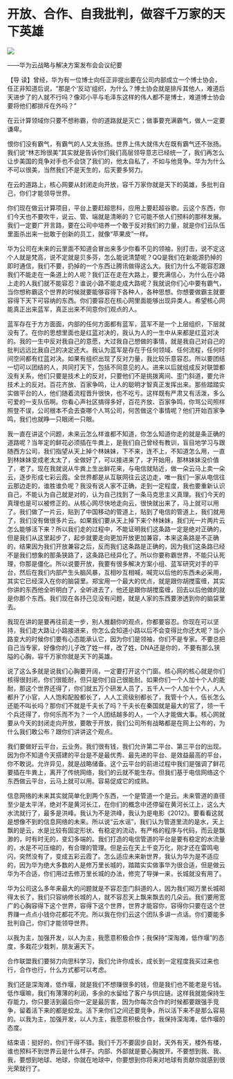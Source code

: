 # 开放、合作、自我批判，做容千万家的天下英雄
<img class="pv" src="https://api.visitor.plantree.me/visitor-badge/pv?namespace=plantree.me&key=renzhengfei-speeches/./docs/speeches/2010/09/开放、合作、自我批判，做容千万家的天下英雄.md">


——华为云战略与解决方案发布会会议纪要



【导  读】曾经，华为有一位博士向任正非提出要在公司内部成立一个博士协会，任正非知道后说，“那是个‘反动’组织，为什么？博士协会就是排斥其他人，难道后天进步了的人就不行吗？像邓小平与毛泽东这样的伟人都不是博士，难道博士协会要将他们都排斥在外吗？”



在云计算领域你只要不想称霸，你的道路就是灭亡；做事要充满霸气，做人一定要谦卑。

恨你们没有霸气，有霸气的人又太张扬。世界上伟大就伟大在既有霸气还不张扬。我们说“林志玲很美”其实就是告诉你们我们高层领导意志已经统一了，我们再怎么让步美国的竞争对手也不会饶了我们的，他太自私了，不如与他竞争。华为为什么不可以很美，当然我们不是天生的，后天要多努力。

在云的道路上，核心网要从封闭走向开放，容千万家你就是天下的英雄，多批判自己，你们才能领导世界。

你们现在做云计算项目，平台上要赶超思科，应用上要赶超谷歌。云这个东西，你们今天也不要吹牛，说云、管、端就是清晰的？它可能不依人们预料的那样发展。我们一定要广开言路，要在公司中培养一个敢于反对我们的力量，就是你们云队伍里面杀出来一批敢于创新的员工，就像“苹果皮”一样。

华为公司在未来的云里面不知道会冒出来多少你看不见的领袖，别打击，说不定这个人就是梵高，说不定就是贝多芬，怎么能说清楚呢？QQ是我们在新能源扔掉的即时通信，我们不要，扔掉的一个东西让腾讯做得这么大。我们为什么不能容忍跟我们不能走在一条道上的人呢？我们正在走在大路上，要充满信心，为什么在小路上走的人我们就不能容忍？谁说小路不能走成大路呢？我就说你们心中要有霸气，当你想称霸这个世界的时候就要能够容得下各种人，各种思想。你想要做霸主就要容得下天下可容纳的东西。你们要容忍在核心网里面能够出现异类人。希望核心网能真正出来蓝军，真正出来不同意你们观点的人。

蓝军存在于方方面面，内部的任何方面都有蓝军，蓝军不是一个上层组织，下层就没有了。在你的思想里面也是红蓝对决的，我认为人的一生中从来都是红蓝对决的。我的一生中反对我自己的意愿，大过我自己想做的事情，就是我自己对自己的批判远远比我自己的决定还大。我认为蓝军是存在于任何领域、任何流程，任何时间空间都有红蓝对决。如果有组织出现了反对力量，我比较乐意容忍。所以要团结一切可以团结的人，共同打天下，包括不同意见的人。进来以后就组成反对联盟都没有关系，他们只要是技术上的反对，只要他们不是挑拨离间、歪门斜道，要允许技术上的反对。百花齐放、百家争鸣，让人的聪明才智真正发挥出来。那些踏踏实实做平台的人，他们随着流程晋升很快，也不吃亏。这样既有严肃又有活泼，多么可爱的一支队伍啊。你看心声社区搞得多好，百花齐放、百家争鸣，你骂公司照样照登不误，公司根本不会去查哪个人骂公司，何苦做这个事情呢？他们开始百家争鸣，我们也就睁一只眼闭一只眼。

我一直在讲这个问题，未来云怎么样谁都不知道，你怎么知道你走的就是条正确的道路呢？当年定的鲜花必须插在牛粪上，是我们自己曾经有教训，盲目地学习与跟随西方公司，我们指望从天上掉个林妹妹，下不来，连不上，不知道怎么用，一直到林妹妹变成老太太了，全做好了，可以接进来了，才开始用，那林妹妹没价值了，老了。现在我就说从牛粪上生出鲜花来，与电信就贴近，做一朵云马上卖一朵云，逐步形成七彩云霞。全世界都是从互联网往云这边走，唯一我们一家从电信往云那边走的，谁胜谁负呢？我没有说人家不正确，走到一定程度，我也要重新认识自己，不能认为自己就是对的，认为自己找到了一条马克思主义真理。我们今天的真理也是可以被修正的。从核心网尽快地走向云，很快就出来了，马上就可以用了。我们做了一片云，贴到了中国移动的管道上，贴到了电信的管道上，我们就用了，我们没有做很多片云。如果我们要从天上掉下来个林妹妹，我们光一片两片云怎么能够活下来？所以我们走的过程中，不能证明我们这条路一定是绝对正确的，但是我们从这里起步了，起步就要走向更加开放更加兼容，本来这条路是不正确的，结果因为我们开放兼容之后，反而我们这条路是正确的，因为我们这条路已经不是我们想象的那条狭路了，这条路已经异化了。所以你要称霸世界，不能只认死理，你那是僵化。所以说要开放，我要有很多解决方案小组、蓝军研究对手的平台，然后在我们内部产生头脑风暴，互相吵互相喊，喊完以后他的东西未必采用，其实它已经深入在你的脑袋里。郑宝用一个最大的优点，就是跟你胡搅蛮缠，其实你讲的东西他全听明白了，全听进去了，他还是跟你胡搅蛮缠，回去以后他做的就是你那个东西。我们现在各抒己见没有问题，就是人家的东西要渗透到你的脑袋里去。

我现在讲的是要再往前走一步，别人推翻你的观点，你都要容忍。你现在可以坚持，我们走大路让小路接进来，你怎么会知道小路以后不会变得比你还大呢？当小路变大的时候你们要有心态能承认它，因为你们是领袖，你们不是专家。不要总把自己当专家，好像你的儿子改了姓一样，改了姓，DNA还是你的，不要有那么狭隘的心胸，容千万家你就是天下的英雄。

说了这么多就是说我们心胸要开阔，一定要打开这个门窗。核心网的核心就是你们核得很封闭，你们很能耐，但只是你们自己很能耐。如果你们一个人加十个人的能耐，那这个世界还得了，你们就五万个研发人员了，五千人一个人加十个人，人人都升了小官，人人饱和配股都长了，人人工资级别都长了，我管十个人，伍长怎么还能不叫长吗？那你们不就是千夫长了吗？千夫长在秦国就是最大的官了，领一千个兵还得了，你何乐而不为？一个人团结越多的人，一个人才能做大事。核心网就要从今天的封闭走向开放，要敢于开放，我们公司所有战略都是在网上公布的，为什么我们敢公布？跟你们讲讲这个观点。

我们要做好云平台，云业务。我们很有钱，我们允许第二平台、第三平台的出现。因为你不知道今天搭建的平台是不是最优秀、最先进的平台、是效益最高的平台，你不敢说。允许异见，就是战略储备。这个云平台的前进过程中我们是强调了鲜花要插在牛粪上，离开了传统网络，我们的云就不能生存。但我们基于电信网络这个东西做云平台，云马上就可以用。容易促成它的成熟。

信息网络的未来其实就简单化到两个东西，一个是管道一个是云。未来管道的直径至少是太平洋，绝对不是黄河长江，在你们的概念中还停留在黄河长江上，这么大水流就行了，最多是洪峰。我认为不是洪峰，我认为是电影《2012》。要看看这就是想像不到的信息网络的未来。所以说“云水谣”，我们认为管道里流的是水，天上飘的是云，水是比较有固定形状、有稳定的流动，有严格的程序与代码，而云是飘渺的，时有时无的，变幻多端的。我们打造的电信管道的平台是要有稳定的水流量的，水是不可压缩的，有合理的管理。但是云在天上千变万化，刚才还在雷鸣电闪，突然没有了，变成五彩云霞了。怎么适应未来新世界，我认为华为是不适应的，因为华为绝大多数的人是修万里长城的，踏踏实实做事华为很合适，但是做云华为不合适，你们用过去修万里长城的办法，修完了导弹一来，长城就没有用了。

华为公司这么多年来最大的问题就是不容忍歪门斜道的人，因为我们砌万里长城砌得太长了，我们只容纳修长城的人，就不容忍天上飘来飘去的几朵云。我们要用宽广的心胸容得下这个世界，容得下这个世界，世界才能容你，容得你只要在这个世界赚一点点小钱你花都花不完。所以我在你们云这个团队多讲一点话。你们要能多批判自己，你们才能领导世界。

以我为主，加强开发，以人为主，我愿意积极合作；我保持“深淘滩，低作堰”的态度，多栽花少栽刺，朋友遍天下。

合作联盟我们要努力向思科学习，我们允许你成长，成长到一定程度我买过来也行，合作也行，什么方式都可以考虑。

我们还是深淘滩，低作堰，就是我们不想赚很多的钱，但是我们也不能老是亏钱。低作堰嘛，我们有薄薄的利润，多余的水留给了客户与供应链。这样我就能保持生存能力，你只要活到最后你一定是最厉害，因为你每次合作的时候都要跟强手竞争，留着活下来的都是蛟龙。活下来你们之间还要竞争，所以活下来不是那么容易的。以我为主，加强开发，以人为主，我愿意积极合作，我保持深淘滩，低作堰的态度。

结束语：挺好的，你们干得不错。我们千万不要固步自封，天外有天，楼外有楼，谁也预料不到世界云是什么样子。内部、外部就是要心胸放开。不要想到我、我、我，要想到地球、地球，你就在地球中，你要想到你将来对地球有贡献你就感到很光荣就行了。
